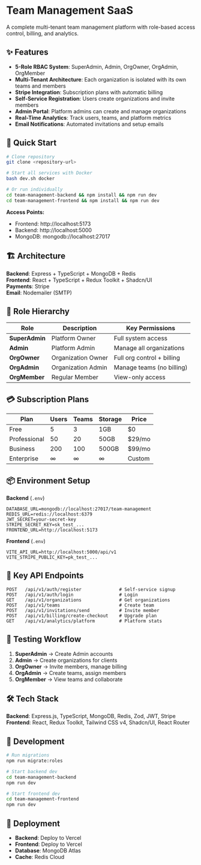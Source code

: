 # Team Management SaaS

A complete multi-tenant team management platform with role-based access control, billing, and analytics.

## ✨ Features

- **5-Role RBAC System**: SuperAdmin, Admin, OrgOwner, OrgAdmin, OrgMember
- **Multi-Tenant Architecture**: Each organization is isolated with its own teams and members
- **Stripe Integration**: Subscription plans with automatic billing
- **Self-Service Registration**: Users create organizations and invite members
- **Admin Portal**: Platform admins can create and manage organizations
- **Real-Time Analytics**: Track users, teams, and platform metrics
- **Email Notifications**: Automated invitations and setup emails

## 🚀 Quick Start

```bash
# Clone repository
git clone <repository-url>

# Start all services with Docker
bash dev.sh docker

# Or run individually
cd team-management-backend && npm install && npm run dev
cd team-management-frontend && npm install && npm run dev
```

**Access Points:**
- Frontend: http://localhost:5173
- Backend: http://localhost:5000
- MongoDB: mongodb://localhost:27017

## 🏗️ Architecture

**Backend**: Express + TypeScript + MongoDB + Redis  
**Frontend**: React + TypeScript + Redux Toolkit + Shadcn/UI  
**Payments**: Stripe  
**Email**: Nodemailer (SMTP)

## 👥 Role Hierarchy

| Role | Description | Key Permissions |
|------|-------------|----------------|
| **SuperAdmin** | Platform Owner | Full system access |
| **Admin** | Platform Admin | Manage all organizations |
| **OrgOwner** | Organization Owner | Full org control + billing |
| **OrgAdmin** | Organization Admin | Manage teams (no billing) |
| **OrgMember** | Regular Member | View-only access |

## 💳 Subscription Plans

| Plan | Users | Teams | Storage | Price |
|------|-------|-------|---------|-------|
| Free | 5 | 3 | 1GB | $0 |
| Professional | 50 | 20 | 50GB | $29/mo |
| Business | 200 | 100 | 500GB | $99/mo |
| Enterprise | ∞ | ∞ | ∞ | Custom |

## 📦 Environment Setup

**Backend** (`.env`)
```env
DATABASE_URL=mongodb://localhost:27017/team-management
REDIS_URL=redis://localhost:6379
JWT_SECRET=your-secret-key
STRIPE_SECRET_KEY=sk_test_...
FRONTEND_URL=http://localhost:5173
```

**Frontend** (`.env`)
```env
VITE_API_URL=http://localhost:5000/api/v1
VITE_STRIPE_PUBLIC_KEY=pk_test_...
```

## 🔑 Key API Endpoints

```
POST   /api/v1/auth/register              # Self-service signup
POST   /api/v1/auth/login                 # Login
GET    /api/v1/organizations              # Get organizations
POST   /api/v1/teams                      # Create team
POST   /api/v1/invitations/send           # Invite member
POST   /api/v1/billing/create-checkout    # Upgrade plan
GET    /api/v1/analytics/platform         # Platform stats
```

## 🧪 Testing Workflow

1. **SuperAdmin** → Create Admin accounts
2. **Admin** → Create organizations for clients
3. **OrgOwner** → Invite members, manage billing
4. **OrgAdmin** → Create teams, assign members
5. **OrgMember** → View teams and collaborate

## 🛠️ Tech Stack

**Backend**: Express.js, TypeScript, MongoDB, Redis, Zod, JWT, Stripe  
**Frontend**: React, Redux Toolkit, Tailwind CSS v4, Shadcn/UI, React Router

## 📝 Development

```bash
# Run migrations
npm run migrate:roles

# Start backend dev
cd team-management-backend
npm run dev

# Start frontend dev
cd team-management-frontend
npm run dev
```

## 🚢 Deployment

- **Backend**: Deploy to Vercel
- **Frontend**: Deploy to Vercel
- **Database**: MongoDB Atlas
- **Cache**: Redis Cloud

